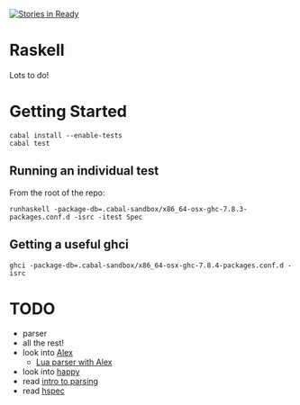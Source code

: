 [![Stories in Ready](https://badge.waffle.io/joshsz/raskell.png?label=ready&title=Ready)](https://waffle.io/joshsz/raskell)
# Raskell

Lots to do!

# Getting Started

```
cabal install --enable-tests
cabal test
```

## Running an individual test

From the root of the repo:

```
runhaskell -package-db=.cabal-sandbox/x86_64-osx-ghc-7.8.3-packages.conf.d -isrc -itest Spec
```

## Getting a useful ghci

```
ghci -package-db=.cabal-sandbox/x86_64-osx-ghc-7.8.4-packages.conf.d -isrc
```

# TODO

* parser
* all the rest!
* look into [Alex](https://www.haskell.org/alex/)
    * [Lua parser with Alex](https://github.com/osa1/language-lua/blob/master/src/Text/Parsec/LTok.hs)
* look into [happy](https://www.haskell.org/happy/doc/html/index.html)
* read [intro to parsing](https://github.com/JakeWheat/intro_to_parsing)
* read [hspec](http://hspec.github.io/)
